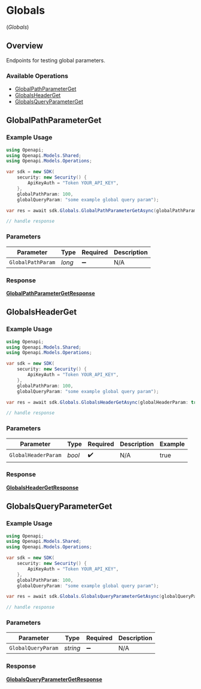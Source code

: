 # Globals
(*Globals*)

## Overview

Endpoints for testing global parameters.

### Available Operations

* [GlobalPathParameterGet](#globalpathparameterget)
* [GlobalsHeaderGet](#globalsheaderget)
* [GlobalsQueryParameterGet](#globalsqueryparameterget)

## GlobalPathParameterGet

### Example Usage

```csharp
using Openapi;
using Openapi.Models.Shared;
using Openapi.Models.Operations;

var sdk = new SDK(
    security: new Security() {
        ApiKeyAuth = "Token YOUR_API_KEY",
    },
    globalPathParam: 100,
    globalQueryParam: "some example global query param");

var res = await sdk.Globals.GlobalPathParameterGetAsync(globalPathParam: 719830);

// handle response
```

### Parameters

| Parameter          | Type               | Required           | Description        |
| ------------------ | ------------------ | ------------------ | ------------------ |
| `GlobalPathParam`  | *long*             | :heavy_minus_sign: | N/A                |


### Response

**[GlobalPathParameterGetResponse](../../Models/Operations/GlobalPathParameterGetResponse.md)**


## GlobalsHeaderGet

### Example Usage

```csharp
using Openapi;
using Openapi.Models.Shared;
using Openapi.Models.Operations;

var sdk = new SDK(
    security: new Security() {
        ApiKeyAuth = "Token YOUR_API_KEY",
    },
    globalPathParam: 100,
    globalQueryParam: "some example global query param");

var res = await sdk.Globals.GlobalsHeaderGetAsync(globalHeaderParam: true);

// handle response
```

### Parameters

| Parameter           | Type                | Required            | Description         | Example             |
| ------------------- | ------------------- | ------------------- | ------------------- | ------------------- |
| `GlobalHeaderParam` | *bool*              | :heavy_check_mark:  | N/A                 | true                |


### Response

**[GlobalsHeaderGetResponse](../../Models/Operations/GlobalsHeaderGetResponse.md)**


## GlobalsQueryParameterGet

### Example Usage

```csharp
using Openapi;
using Openapi.Models.Shared;
using Openapi.Models.Operations;

var sdk = new SDK(
    security: new Security() {
        ApiKeyAuth = "Token YOUR_API_KEY",
    },
    globalPathParam: 100,
    globalQueryParam: "some example global query param");

var res = await sdk.Globals.GlobalsQueryParameterGetAsync(globalQueryParam: "<value>");

// handle response
```

### Parameters

| Parameter          | Type               | Required           | Description        |
| ------------------ | ------------------ | ------------------ | ------------------ |
| `GlobalQueryParam` | *string*           | :heavy_minus_sign: | N/A                |


### Response

**[GlobalsQueryParameterGetResponse](../../Models/Operations/GlobalsQueryParameterGetResponse.md)**


